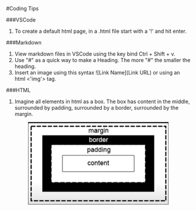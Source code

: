 #Coding Tips

###VSCode
1. To create a default html page, in a .html file start with a '!' and hit enter.

###Markdown
1. View markdown files in VSCode using the key bind Ctrl + Shift + v.
2. Use "#" as a quick way to make a Heading. The more "#" the smaller the heading.
3. Insert an image using this syntax ![Link Name](Link URL) or using an html <'img'> tag.

###HTML
1. Imagine all elements in html as a box. The box has content in the middle, surrounded by padding, surrounded by a border, surrounded by the margin.
<p align="center">
  <img src="images/html_element_as_a_box.jpg" />
</p>